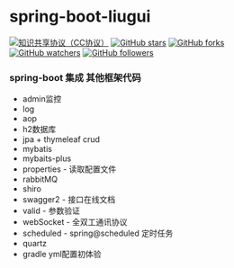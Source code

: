 # spring-boot-liugui

[![知识共享协议（CC协议）](https://img.shields.io/badge/License-Creative%20Commons-DC3D24.svg)](https://creativecommons.org/licenses/by-nc-sa/4.0/deed.zh)
[![GitHub stars](https://img.shields.io/github/stars/Idonyouname/spring-boot-liugui.svg?style=flat&label=Star)](https://github.com/Idonyouname/spring-boot-liugui/stargazers)
[![GitHub forks](https://img.shields.io/github/forks/Idonyouname/spring-boot-liugui.svg?style=flat&label=Fork)](https://github.com/Idonyouname/spring-boot-liugui/fork)
[![GitHub watchers](https://img.shields.io/github/watchers/Idonyouname/architect-awesome.svg?style=flat&label=Watch)](https://github.com/Idonyouname/spring-boot-liugui/watchers)
[![GitHub followers](https://img.shields.io/github/followers/Idonyouname.svg?label=%E5%85%B3%E6%B3%A8)](https://github.com/Idonyouname)  

### spring-boot 集成 其他框架代码   
  * admin监控   
  * log   
  * aop   
  * h2数据库   
  * jpa + thymeleaf crud    
  * mybatis    
  * mybaits-plus    
  * properties - 读取配置文件   
  * rabbitMQ    
  * shiro    
  * swagger2 - 接口在线文档     
  * valid - 参数验证
  * webSocket - 全双工通讯协议
  * scheduled - spring@scheduled 定时任务
  * quartz
  * gradle yml配置初体验
